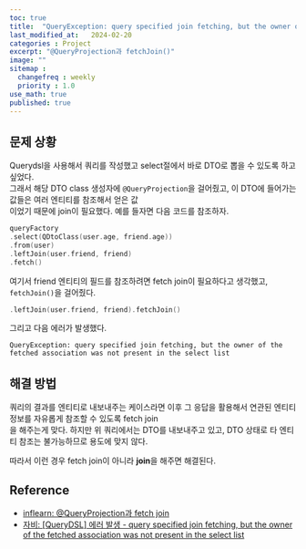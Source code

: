 ```yaml
---
toc: true
title:  "QueryException: query specified join fetching, but the owner of the fetched association was not present in the select list"
last_modified_at:   2024-02-20
categories : Project
excerpt: "@QueryProjection과 fetchJoin()"
image: ""
sitemap :
  changefreq : weekly
  priority : 1.0
use_math: true
published: true
---
```


## 문제 상황
Querydsl을 사용해서 쿼리를 작성했고 select절에서 바로 DTO로 뽑을 수 있도록 하고 싶었다.<br>
그래서 해당 DTO class 생성자에 `@QueryProjection`을 걸어줬고, 이 DTO에 들어가는 값들은 여러 엔티티를 참조해서 얻은 값<br>
이었기 때문에 join이 필요했다. 예를 들자면 다음 코드를 참조하자.<br>

```kotlin
queryFactory
.select(QDtoClass(user.age, friend.age))
.from(user)
.leftJoin(user.friend, friend)
.fetch()
```

여기서 friend 엔티티의 필드를 참조하려면 fetch join이 필요하다고 생각했고, `fetchJoin()`을 걸어줬다.<br>
```kotlin
.leftJoin(user.friend, friend).fetchJoin()
```

그리고 다음 에러가 발생했다.<br>
```
QueryException: query specified join fetching, but the owner of the fetched association was not present in the select list
```

## 해결 방법
쿼리의 결과를 엔티티로 내보내주는 케이스라면 이후 그 응답을 활용해서 연관된 엔티티 정보를 자유롭게 참조할 수 있도록 fetch join<br>
을 해주는게 맞다. 하지만 위 쿼리에서는 DTO를 내보내주고 있고, DTO 상태로 타 엔티티 참조는 불가능하므로 용도에 맞지 않다.<br>

따라서 이런 경우 fetch join이 아니라 **join**을 해주면 해결된다.<br>

## Reference
- [inflearn: @QueryProjection과 fetch join](https://www.inflearn.com/questions/23847/queryprojection%EA%B3%BC-fetch-join)
- [자비: [QueryDSL] 에러 발생 - query specified join fetching, but the owner of the fetched association was not present in the select list](https://dazbee.tistory.com/84)